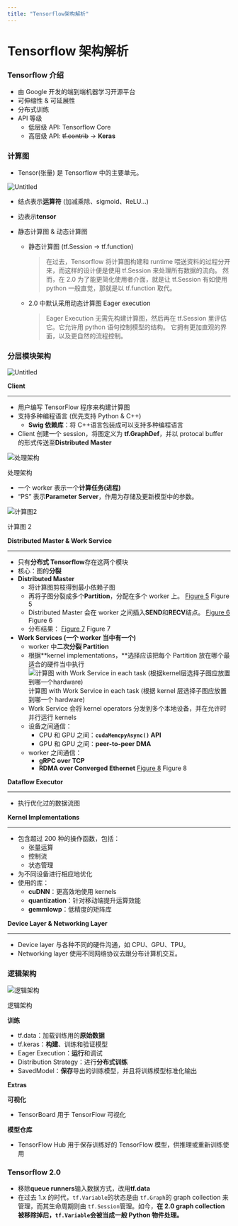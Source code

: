 ```yaml
---
title: "Tensorflow架构解析"
---
```


# Tensorflow 架构解析

### Tensorflow 介绍

- 由 Google 开发的端到端机器学习开源平台
- 可伸缩性 & 可延展性
- 分布式训练
- API 等级
  - 低层级 API: Tensorflow Core
  - 高层级 API: ~~tf.contrib~~ → **Keras**

### 计算图

- Tensor(张量) 是 Tensorflow 中的主要单元。

![Untitled](Tensorflow%E6%A1%88%E4%BE%8B%E8%A7%A3%E6%9E%90%20119591e8fcf8416286bd3c6ec095bb37/Untitled.png)

- 结点表示**运算符** (加减乘除、sigmoid、ReLU…)
- 边表示**tensor**

- 静态计算图 & 动态计算图
  - 静态计算图 (tf.Session → tf.function)
    > 在过去，Tensorflow 将计算图构建和 runtime 喂送资料的过程分开来，而这样的设计便是使用 tf.Session 来处理所有数据的流向。
    > 然而，在 2.0 为了能更简化使用者介面，就是让 tf.Session 有如使用 python 一般直觉，那就是以 tf.function 取代。
  - 2.0 中默认采用动态计算图 Eager execution
    > Eager Execution 无需先构建计算图，然后再在 tf.Session 里评估它。它允许用 python 语句控制模型的结构。
    > 它拥有更加直观的界面，以及更自然的流程控制。

### 分层模块架构

![Untitled](Tensorflow%E6%A1%88%E4%BE%8B%E8%A7%A3%E6%9E%90%20119591e8fcf8416286bd3c6ec095bb37/Untitled%201.png)

**Client**

---

- 用户编写 TensorFlow 程序来构建计算图
- 支持多种编程语言 (优先支持 Python & C++)
  - **Swig 依赖库**：将 C++语言包装成可以支持多种编程语言
- Client 创建一个 session，将图定义为 **tf.GraphDef**，并以 protocal buffer 的形式传送至**Distributed Master**

![处理架构](Tensorflow%E6%A1%88%E4%BE%8B%E8%A7%A3%E6%9E%90%20119591e8fcf8416286bd3c6ec095bb37/Untitled%202.png)

处理架构

- 一个 worker 表示一个**计算任务(进程)**
- “PS” 表示**Parameter Server**，作用为存储及更新模型中的参数。

![计算图2](Tensorflow%E6%A1%88%E4%BE%8B%E8%A7%A3%E6%9E%90%20119591e8fcf8416286bd3c6ec095bb37/Untitled%203.png)

计算图 2

**Distributed Master & Work Service**

---

- 只有**分布式 Tensorflow**存在这两个模块
- 核心：图的**分裂**
- **Distributed Master**
  - 将计算图剪枝得到最小依赖子图
  - 再将子图分裂成多个**Partition**，分配在多个 worker 上。
  [Figure 5](https://camo.githubusercontent.com/5f347854075359c666c3d0affdff636089b3242b0e81365b6f4d3ffbfae8064c/68747470733a2f2f7777772e74656e736f72666c6f772e6f72672f696d616765732f67726170685f73706c6974312e737667)
  Figure 5
  - Distributed Master 会在 worker 之间插入**SEND**和**RECV**结点。
  [Figure 6](https://camo.githubusercontent.com/76d707ee6e8b836696d390fb233cb8eaa261e2fbebb17f277a3df12185c6e3dd/68747470733a2f2f7777772e74656e736f72666c6f772e6f72672f696d616765732f67726170685f73706c6974322e737667)
  Figure 6
  - 分布结果：
  [Figure 7](https://camo.githubusercontent.com/c5cf0ef9165c05dc2991629e109a5e80674db3bfbde86ecce802f82454fd9d22/68747470733a2f2f7777772e74656e736f72666c6f772e6f72672f696d616765732f67726170685f776f726b6572735f636c6e2e737667)
  Figure 7
- **Work Services (一个 worker 当中有一个)**
  - worker 中**二次分裂 Partition**
  - 根据**kernel implementations，**选择应该把每个 Partition 放在哪个最适合的硬件当中执行
  ![计算图 with Work Service in each task (根据kernel层选择子图应放置到哪一个hardware)](Tensorflow%E6%A1%88%E4%BE%8B%E8%A7%A3%E6%9E%90%20119591e8fcf8416286bd3c6ec095bb37/Untitled%204.png)
  计算图 with Work Service in each task (根据 kernel 层选择子图应放置到哪一个 hardware)
  - Work Service 会将 kernel operators 分发到多个本地设备，并在允许时并行运行 kernels
  - 设备之间通信：
    - CPU 和 GPU 之间：**`cudaMemcpyAsync()` API**
    - GPU 和 GPU 之间：**peer-to-peer DMA**
  - worker 之间通信：
    - **gRPC over TCP**
    - **RDMA over Converged Ethernet**
  [Figure 8](https://camo.githubusercontent.com/a0e253b76510c1b6bc5342ca1357eb8991c229d0b69247105c34aef4383a5a53/68747470733a2f2f7777772e74656e736f72666c6f772e6f72672f696d616765732f67726170685f73656e645f726563762e737667)
  Figure 8

**Dataflow Executor**

---

- 执行优化过的数据流图

**Kernel Implementations**

---

- 包含超过 200 种的操作函数，包括：
  - 张量运算
  - 控制流
  - 状态管理
- 为不同设备进行相应地优化
- 使用的库：
  - **cuDNN**：更高效地使用 kernels
  - **quantization**：针对移动端提升运算效能
  - **gemmlowp**：低精度的矩阵库

**Device Layer & Networking Layer**

---

- Device layer 与各种不同的硬件沟通，如 CPU、GPU、TPU。
- Networking layer 使用不同网络协议去跟分布计算机交互。

### 逻辑架构

![逻辑架构](Tensorflow%E6%A1%88%E4%BE%8B%E8%A7%A3%E6%9E%90%20119591e8fcf8416286bd3c6ec095bb37/Untitled%205.png)

逻辑架构

**训练**

- tf.data：加载训练用的**原始数据**
- tf.keras：**构建**、训练和验证模型
- Eager Execution：**运行**和调试
- Distribution Strategy：进行**分布式训练**
- SavedModel：**保存**导出的训练模型，并且将训练模型标准化输出

**Extras**

**可视化**

- TensorBoard 用于 TensorFlow 可视化

**模型仓库**

- TensorFlow Hub 用于保存训练好的 TensorFlow 模型，供推理或重新训练使用

### Tensorflow 2.0

- 移除**queue runners**输入数据方式，改用**tf.data**
- 在过去 1.x 的时代，`tf.Variable`的状态是由 `tf.Graph`的 graph collection 来管理，而其生命周期则由 `tf.Session`管理。如今，**在 2.0 graph collection 被移除掉后，`tf.Variable`会被当成一般 Python 物件处理。**
